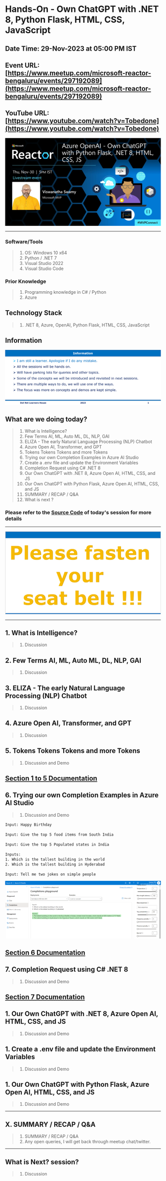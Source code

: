 # Hands-On - Own ChatGPT with .NET 8, Python Flask, HTML, CSS, JavaScript

## Date Time: 29-Nov-2023 at 05:00 PM IST

## Event URL: [https://www.meetup.com/microsoft-reactor-bengaluru/events/297192089](https://www.meetup.com/microsoft-reactor-bengaluru/events/297192089)

## YouTube URL: [https://www.youtube.com/watch?v=Tobedone](https://www.youtube.com/watch?v=Tobedone)

![Viswanatha Swamy P K |150x150](./Documentation/Images/ViswanathaSwamyPK.PNG)

---

### Software/Tools

> 1. OS: Windows 10 x64
> 1. Python / .NET 7
> 1. Visual Studio 2022
> 1. Visual Studio Code

### Prior Knowledge

> 1. Programming knowledge in C# / Python
> 1. Azure

## Technology Stack

> 1. .NET 8, Azure, OpenAI, Python Flask, HTML, CSS, JavaScript

## Information

![Information | 100x100](./Documentation/Images/Information.PNG)

## What are we doing today?

> 1. What is Intelligence?
> 1. Few Terms AI, ML, Auto ML, DL, NLP, GAI
> 1. ELIZA - The early Natural Language Processing (NLP) Chatbot
> 1. Azure Open AI, Transformer, and GPT
> 1. Tokens Tokens Tokens and more Tokens
> 1. Trying our own Completion Examples in Azure AI Studio
> 1. Create a .env file and update the Environment Variables
> 1. Completion Request using C# .NET 8
> 1. Our Own ChatGPT with .NET 8, Azure Open AI, HTML, CSS, and JS
> 1. Our Own ChatGPT with Python Flask, Azure Open AI, HTML, CSS, and JS
> 1. SUMMARY / RECAP / Q&A
> 1. What is next ?

### Please refer to the [**Source Code**](https://github.com/ViswanathaSwamy-PK-TechSkillz-Academy/learn-azure-openai/tree/main) of today's session for more details

---

![Information | 100x100](./Documentation/Images/SeatBelt.PNG)

---

## 1. What is Intelligence?

> 1. Discussion

## 2. Few Terms AI, ML, Auto ML, DL, NLP, GAI

> 1. Discussion

## 3. ELIZA - The early Natural Language Processing (NLP) Chatbot

> 1. Discussion

## 4. Azure Open AI, Transformer, and GPT

> 1. Discussion

## 5. Tokens Tokens Tokens and more Tokens

> 1. Discussion and Demo

## [**Section 1 to 5 Documentation**](https://github.com/ViswanathaSwamy-PK-TechSkillz-Academy/learn-azure-openai/blob/main/documentation/S2.md)

## 6. Trying our own Completion Examples in Azure AI Studio

> 1. Discussion and Demo

```text
Input: Happy Birthday

Input: Give the top 5 food items from South India

Input: Give the top 5 Populated states in India

Inputs: 
1. Which is the tallest building in the world 
2. Which is the tallest building in Hyderabad

Input: Tell me two jokes on simple people
```

![Own Completion Requests | 100x100](./Documentation/Images/OwnCompletionRequest.PNG)

## [**Section 6 Documentation**](https://github.com/vishipayyallore/speaker-series-2023/blob/main/AzureOpenAI/2023Jul05_Prompt_Engineering_Part1/README.md)

## 7. Completion Request using C# .NET 8

> 1. Discussion and Demo

## [**Section 7 Documentation**](https://github.com/ViswanathaSwamy-PK-TechSkillz-Academy/learn-azure-openai/blob/main/documentation/S2.md)

## 1. Our Own ChatGPT with .NET 8, Azure Open AI, HTML, CSS, and JS

> 1. Discussion and Demo

## 1. Create a .env file and update the Environment Variables

> 1. Discussion and Demo

## 1. Our Own ChatGPT with Python Flask, Azure Open AI, HTML, CSS, and JS

> 1. Discussion and Demo

---

## X. SUMMARY / RECAP / Q&A

> 1. SUMMARY / RECAP / Q&A
> 2. Any open queries, I will get back through meetup chat/twitter.

---

## What is Next? session?

> 1. Discussion

